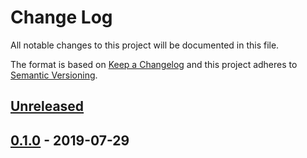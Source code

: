 # Change Log


All notable changes to this project will be documented in this file.

The format is based on [Keep a Changelog](http://keepachangelog.com/en/1.0.0/)
and this project adheres to [Semantic Versioning](http://semver.org/spec/v2.0.0.html).


## [Unreleased]


## [0.1.0] - 2019-07-29


[Unreleased]: https://github.com/emperror/handler-stackdriver/compare/v0.1.0...HEAD
[0.1.0]: https://github.com/emperror/handler-stackdriver/compare/v0.0.0...v0.1.0
